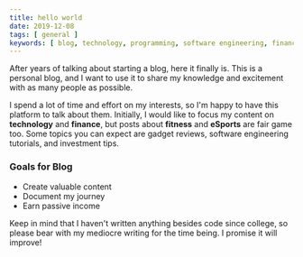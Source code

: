 ```yaml
---
title: hello world
date: 2019-12-08
tags: [ general ]
keywords: [ blog, technology, programming, software engineering, finance, investing, fitness, eSports ]
---
```


After years of talking about starting a blog, here it finally is. This is a personal blog, and I want to use it to share my knowledge and excitement with as many people as possible.

I spend a lot of time and effort on my interests, so I'm happy to have this platform to talk about them. Initially, I would like to focus my content on **technology** and **finance**, but posts about **fitness** and **eSports** are fair game too. Some topics you can expect are gadget reviews, software engineering tutorials, and investment tips.

### Goals for Blog

- Create valuable content
- Document my journey
- Earn passive income

Keep in mind that I haven't written anything besides code since college, so please bear with my mediocre writing for the time being. I promise it will improve!